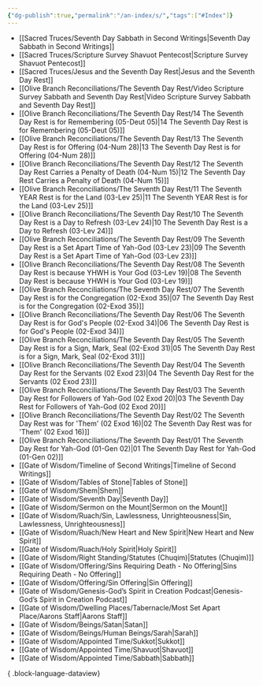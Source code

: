 ```yaml
---
{"dg-publish":true,"permalink":"/an-index/s/","tags":["#Index"]}
---
```



- [[Sacred Truces/Seventh Day Sabbath in Second Writings\|Seventh Day Sabbath in Second Writings]]
- [[Sacred Truces/Scripture Survey Shavuot Pentecost\|Scripture Survey Shavuot Pentecost]]
- [[Sacred Truces/Jesus and the Seventh Day Rest\|Jesus and the Seventh Day Rest]]
- [[Olive Branch Reconciliations/The Seventh Day Rest/Video Scripture Survey Sabbath and Seventh Day Rest\|Video Scripture Survey Sabbath and Seventh Day Rest]]
- [[Olive Branch Reconciliations/The Seventh Day Rest/14 The Seventh Day Rest is for Remembering (05-Deut 05)\|14 The Seventh Day Rest is for Remembering (05-Deut 05)]]
- [[Olive Branch Reconciliations/The Seventh Day Rest/13 The Seventh Day Rest is for Offering (04-Num 28)\|13 The Seventh Day Rest is for Offering (04-Num 28)]]
- [[Olive Branch Reconciliations/The Seventh Day Rest/12 The Seventh Day Rest Carries a Penalty of Death (04-Num 15)\|12 The Seventh Day Rest Carries a Penalty of Death (04-Num 15)]]
- [[Olive Branch Reconciliations/The Seventh Day Rest/11 The Seventh YEAR Rest is for the Land (03-Lev 25)\|11 The Seventh YEAR Rest is for the Land (03-Lev 25)]]
- [[Olive Branch Reconciliations/The Seventh Day Rest/10 The Seventh Day Rest is a Day to Refresh (03-Lev 24)\|10 The Seventh Day Rest is a Day to Refresh (03-Lev 24)]]
- [[Olive Branch Reconciliations/The Seventh Day Rest/09 The Seventh Day Rest is a Set Apart Time of Yah-God (03-Lev 23)\|09 The Seventh Day Rest is a Set Apart Time of Yah-God (03-Lev 23)]]
- [[Olive Branch Reconciliations/The Seventh Day Rest/08 The Seventh Day Rest is because YHWH is Your God (03-Lev 19)\|08 The Seventh Day Rest is because YHWH is Your God (03-Lev 19)]]
- [[Olive Branch Reconciliations/The Seventh Day Rest/07 The Seventh Day Rest is for the Congregation (02-Exod 35)\|07 The Seventh Day Rest is for the Congregation (02-Exod 35)]]
- [[Olive Branch Reconciliations/The Seventh Day Rest/06 The Seventh Day Rest is for God's People (02-Exod 34)\|06 The Seventh Day Rest is for God's People (02-Exod 34)]]
- [[Olive Branch Reconciliations/The Seventh Day Rest/05 The Seventh Day Rest is for a Sign, Mark, Seal (02-Exod 31)\|05 The Seventh Day Rest is for a Sign, Mark, Seal (02-Exod 31)]]
- [[Olive Branch Reconciliations/The Seventh Day Rest/04 The Seventh Day Rest for the Servants (02 Exod 23)\|04 The Seventh Day Rest for the Servants (02 Exod 23)]]
- [[Olive Branch Reconciliations/The Seventh Day Rest/03 The Seventh Day Rest for Followers of Yah-God (02 Exod 20)\|03 The Seventh Day Rest for Followers of Yah-God (02 Exod 20)]]
- [[Olive Branch Reconciliations/The Seventh Day Rest/02 The Seventh Day Rest was for 'Them' (02 Exod 16)\|02 The Seventh Day Rest was for 'Them' (02 Exod 16)]]
- [[Olive Branch Reconciliations/The Seventh Day Rest/01 The Seventh Day Rest for Yah-God (01-Gen 02)\|01 The Seventh Day Rest for Yah-God (01-Gen 02)]]
- [[Gate of Wisdom/Timeline of Second Writings\|Timeline of Second Writings]]
- [[Gate of Wisdom/Tables of Stone\|Tables of Stone]]
- [[Gate of Wisdom/Shem\|Shem]]
- [[Gate of Wisdom/Seventh Day\|Seventh Day]]
- [[Gate of Wisdom/Sermon on the Mount\|Sermon on the Mount]]
- [[Gate of Wisdom/Ruach/Sin, Lawlessness, Unrighteousness\|Sin, Lawlessness, Unrighteousness]]
- [[Gate of Wisdom/Ruach/New Heart and New Spirit\|New Heart and New Spirit]]
- [[Gate of Wisdom/Ruach/Holy Spirit\|Holy Spirit]]
- [[Gate of Wisdom/Right Standing/Statutes (Chuqim)\|Statutes (Chuqim)]]
- [[Gate of Wisdom/Offering/Sins Requiring Death - No Offering\|Sins Requiring Death - No Offering]]
- [[Gate of Wisdom/Offering/Sin Offering\|Sin Offering]]
- [[Gate of Wisdom/Genesis-God’s Spirit in Creation Podcast\|Genesis-God’s Spirit in Creation Podcast]]
- [[Gate of Wisdom/Dwelling Places/Tabernacle/Most Set Apart Place/Aarons Staff\|Aarons Staff]]
- [[Gate of Wisdom/Beings/Satan\|Satan]]
- [[Gate of Wisdom/Beings/Human Beings/Sarah\|Sarah]]
- [[Gate of Wisdom/Appointed Time/Sukkot\|Sukkot]]
- [[Gate of Wisdom/Appointed Time/Shavuot\|Shavuot]]
- [[Gate of Wisdom/Appointed Time/Sabbath\|Sabbath]]

{ .block-language-dataview}